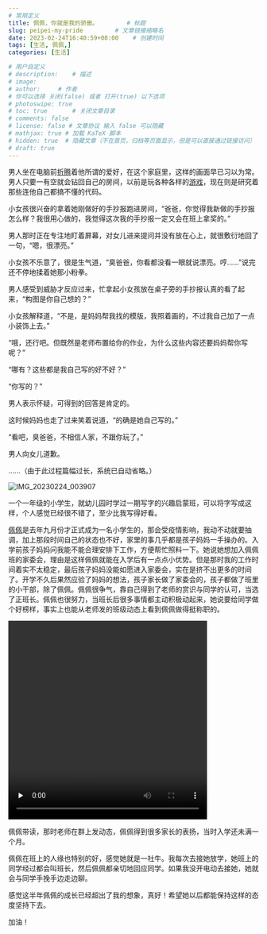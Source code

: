 ```yaml
---
# 常用定义
title: 佩佩，你就是我的骄傲。        # 标题
slug: peipei-my-pride         # 文章链接缩略名
date: 2023-02-24T16:40:59+08:00    # 创建时间
tags: [生活, 佩佩,]
categories: [生活]

# 用户自定义
# description:    # 描述
# image: 
# author:     # 作者
# 你可以选择 关闭(false) 或者 打开(true) 以下选项
# photoswipe: true
# toc: true       # 关闭文章目录
# comments: false
# license: false # 文章协议 输入 false 可以隐藏
# mathjax: true # 加载 KaTeX 脚本
# hidden: true  # 隐藏文章（不在首页，归档等页面显示，但是可以直接通过链接访问）
# draft: true
---
```


男人坐在电脑前[折腾](折腾.md)着他所谓的爱好，在这个家庭里，这样的画面早已习以为常。男人只要一有空就会钻回自己的房间，以前是玩各种各样的[游戏](游戏.md)，现在则是研究着那些连他自己都搞不懂的代码。

小女孩很兴奋的拿着她刚做好的手抄报跑进房间，“爸爸，你觉得我新做的手抄报怎么样？我很用心做的，我觉得这次我的手抄报一定又会在班上拿奖的。”

男人那时正在专注地盯着屏幕，对女儿进来提问并没有放在心上，就很敷衍地回了一句，“嗯，很漂亮。”

小女孩不乐意了，很是生气道，“臭爸爸，你看都没看一眼就说漂亮。哼……”说完还不停地揉着她那小粉拳。

男人感受到威胁才反应过来，忙拿起小女孩放在桌子旁的手抄报认真的看了起来，“构图是你自己想的？”

小女孩解释道，“不是，是妈妈帮我找的模版，我照着画的，不过我自己加了一点小装饰上去。”

“哦，还行吧。但既然是老师布置给你的作业，为什么这些内容还要妈妈帮你写呢？”

“哪有？这些都是我自己写的好不好？”

“你写的？”

男人表示怀疑，可得到的回答是肯定的。

这时候妈妈也走了过来笑着说道，“的确是她自己写的。”

“看吧，臭爸爸，不相信人家，不跟你玩了。”

男人向女儿道歉。

……（由于此过程篇幅过长，系统已自动省略。）

![IMG_20230224_003907](https://sdn.qylao.com/laomai/2023/02/24/163f8546386ef0-1.webp)

一个一年级的小学生，就幼儿园时学过一期写字的兴趣启蒙班，可以将字写成这样，个人感觉已经很不错了，至少比我写得好看。

[佩佩](tags/佩佩.md)是去年九月份才正式成为一名小学生的，那会受疫情影响，我动不动就要抽调，加上那段时间自己的状态也不好，家里的事几乎都是孩子妈妈一手操办的。入学前孩子妈妈问我能不能合理安排下工作，方便帮忙照料一下。她说她想加入佩佩班的家委会，理由是这样佩佩就能在入学后有一点点小优势。但是那时我的工作时间着实不太稳定，最后孩子妈妈没能如愿进入家委会，实在是挤不出更多的时间了。开学不久后果然应验了妈妈的想法，孩子家长做了家委会的，孩子都做了班里的小干部，除了佩佩。佩佩很争气，靠自己得到了老师的赏识与同学的认可，当选了正班长。佩佩也很努力，当班长后很多事情都主动积极动起来，她说要给同学做个好榜样，事实上也能从老师发的班级动态上看到佩佩做得挺称职的。

<video width="400" height="400" preload="none" controls="controls"><source src="https://home.laomai.org:678/佩佩带读.mp4" /></video>

佩佩带读，那时老师在群上发动态，佩佩得到很多家长的表扬，当时入学还未满一个月。

佩佩在班上的人缘也特别的好，感觉她就是一社牛。我每次去接她放学，她班上的同学经过都会叫班长，然后佩佩都亲切地回应同学。如果我没开电动去接她，她就会与同学手挽手边走边聊。

感觉这半年佩佩的成长已经超出了我的想象，真好！希望她以后都能保持这样的态度坚持下去。

加油！